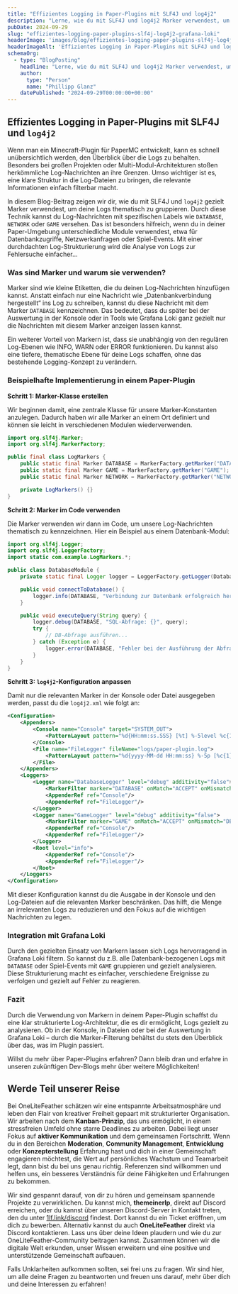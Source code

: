 ```yaml
---
title: "Effizientes Logging in Paper-Plugins mit SLF4J und log4j2"
description: "Lerne, wie du mit SLF4J und log4j2 Marker verwendest, um Logs thematisch zu gruppieren und die Auswertung zu erleichtern."
pubDate: 2024-09-29
slug: "effizientes-logging-paper-plugins-slf4j-log4j2-grafana-loki"
headerImage: 'images/blog/effizientes-logging-paper-plugins-slf4j-log4j2-grafana-loki.jpg'
headerImageAlt: 'Effizientes Logging in Paper-Plugins mit SLF4J und log4j2 Grafana Loki Bild'
schemaOrg:
  - type: "BlogPosting"
    headline: "Lerne, wie du mit SLF4J und log4j2 Marker verwendest, um Logs thematisch zu gruppieren und die Auswertung zu erleichtern."
    author:
      type: "Person"
      name: "Phillipp Glanz"
    datePublished: "2024-09-29T00:00:00+00:00"
---
```


## Effizientes Logging in Paper-Plugins mit SLF4J und `log4j2`

Wenn man ein Minecraft-Plugin für PaperMC entwickelt, kann es schnell unübersichtlich werden, den Überblick über die Logs zu behalten. Besonders bei großen Projekten oder Multi-Modul-Architekturen stoßen herkömmliche Log-Nachrichten an ihre Grenzen. Umso wichtiger ist es, eine klare Struktur in die Log-Dateien zu bringen, die relevante Informationen einfach filterbar macht.
<!--more-->
In diesem Blog-Beitrag zeigen wir dir, wie du mit SLF4J und `log4j2` gezielt Marker verwendest, um deine Logs thematisch zu gruppieren. Durch diese Technik kannst du Log-Nachrichten mit spezifischen Labels wie `DATABASE`, `NETWORK` oder `GAME` versehen. Das ist besonders hilfreich, wenn du in deiner Paper-Umgebung unterschiedliche Module verwendest, etwa für Datenbankzugriffe, Netzwerkanfragen oder Spiel-Events. Mit einer durchdachten Log-Strukturierung wird die Analyse von Logs zur Fehlersuche einfacher...

### Was sind Marker und warum sie verwenden?

Marker sind wie kleine Etiketten, die du deinen Log-Nachrichten hinzufügen kannst. Anstatt einfach nur eine Nachricht wie „Datenbankverbindung hergestellt“ ins Log zu schreiben, kannst du diese Nachricht mit dem Marker `DATABASE` kennzeichnen. Das bedeutet, dass du später bei der Auswertung in der Konsole oder in Tools wie Grafana Loki ganz gezielt nur die Nachrichten mit diesem Marker anzeigen lassen kannst.

Ein weiterer Vorteil von Markern ist, dass sie unabhängig von den regulären Log-Ebenen wie INFO, WARN oder ERROR funktionieren. Du kannst also eine tiefere, thematische Ebene für deine Logs schaffen, ohne das bestehende Logging-Konzept zu verändern.

### Beispielhafte Implementierung in einem Paper-Plugin

**Schritt 1: Marker-Klasse erstellen**

Wir beginnen damit, eine zentrale Klasse für unsere Marker-Konstanten anzulegen. Dadurch haben wir alle Marker an einem Ort definiert und können sie leicht in verschiedenen Modulen wiederverwenden.

```java
import org.slf4j.Marker;
import org.slf4j.MarkerFactory;

public final class LogMarkers {
    public static final Marker DATABASE = MarkerFactory.getMarker("DATABASE");
    public static final Marker GAME = MarkerFactory.getMarker("GAME");
    public static final Marker NETWORK = MarkerFactory.getMarker("NETWORK");

    private LogMarkers() {}
}
```

**Schritt 2: Marker im Code verwenden**

Die Marker verwenden wir dann im Code, um unsere Log-Nachrichten thematisch zu kennzeichnen. Hier ein Beispiel aus einem Datenbank-Modul:

```java
import org.slf4j.Logger;
import org.slf4j.LoggerFactory;
import static com.example.LogMarkers.*;

public class DatabaseModule {
    private static final Logger logger = LoggerFactory.getLogger(DatabaseModule.class);

    public void connectToDatabase() {
        logger.info(DATABASE, "Verbindung zur Datenbank erfolgreich hergestellt.");
    }

    public void executeQuery(String query) {
        logger.debug(DATABASE, "SQL-Abfrage: {}", query);
        try {
            // DB-Abfrage ausführen...
        } catch (Exception e) {
            logger.error(DATABASE, "Fehler bei der Ausführung der Abfrage: {}", e.getMessage());
        }
    }
}
```

**Schritt 3: `log4j2`-Konfiguration anpassen**

Damit nur die relevanten Marker in der Konsole oder Datei ausgegeben werden, passt du die `log4j2.xml` wie folgt an:

```xml
<Configuration>
    <Appenders>
        <Console name="Console" target="SYSTEM_OUT">
            <PatternLayout pattern="%d{HH:mm:ss.SSS} [%t] %-5level %c{1} - %msg %marker%n"/>
        </Console>
        <File name="FileLogger" fileName="logs/paper-plugin.log">
            <PatternLayout pattern="%d{yyyy-MM-dd HH:mm:ss} %-5p [%c{1}] %m %marker%n"/>
        </File>
    </Appenders>
    <Loggers>
        <Logger name="DatabaseLogger" level="debug" additivity="false">
            <MarkerFilter marker="DATABASE" onMatch="ACCEPT" onMismatch="DENY"/>
            <AppenderRef ref="Console"/>
            <AppenderRef ref="FileLogger"/>
        </Logger>
        <Logger name="GameLogger" level="debug" additivity="false">
            <MarkerFilter marker="GAME" onMatch="ACCEPT" onMismatch="DENY"/>
            <AppenderRef ref="Console"/>
            <AppenderRef ref="FileLogger"/>
        </Logger>
        <Root level="info">
            <AppenderRef ref="Console"/>
            <AppenderRef ref="FileLogger"/>
        </Root>
    </Loggers>
</Configuration>
```

Mit dieser Konfiguration kannst du die Ausgabe in der Konsole und den Log-Dateien auf die relevanten Marker beschränken. Das hilft, die Menge an irrelevanten Logs zu reduzieren und den Fokus auf die wichtigen Nachrichten zu legen.

### Integration mit Grafana Loki

Durch den gezielten Einsatz von Markern lassen sich Logs hervorragend in Grafana Loki filtern. So kannst du z.B. alle Datenbank-bezogenen Logs mit `DATABASE` oder Spiel-Events mit `GAME` gruppieren und gezielt analysieren. Diese Strukturierung macht es einfacher, verschiedene Ereignisse zu verfolgen und gezielt auf Fehler zu reagieren.

### Fazit

Durch die Verwendung von Markern in deinem Paper-Plugin schaffst du eine klar strukturierte Log-Architektur, die es dir ermöglicht, Logs gezielt zu analysieren. Ob in der Konsole, in Dateien oder bei der Auswertung in Grafana Loki – durch die Marker-Filterung behältst du stets den Überblick über das, was im Plugin passiert.

Willst du mehr über Paper-Plugins erfahren? Dann bleib dran und erfahre in unseren zukünftigen Dev-Blogs mehr über weitere Möglichkeiten!

## Werde Teil unserer Reise

Bei OneLiteFeather schätzen wir eine entspannte Arbeitsatmosphäre und leben den Flair von kreativer Freiheit gepaart mit strukturierter Organisation. Wir arbeiten nach dem **Kanban-Prinzip**, das uns ermöglicht, in einem stressfreien Umfeld ohne starre Deadlines zu arbeiten. Dabei liegt unser Fokus auf **aktiver Kommunikation** und dem gemeinsamen Fortschritt. Wenn du in den Bereichen **Moderation**, **Community Management**, **Entwicklung** oder **Konzepterstellung** Erfahrung hast und dich in einer Gemeinschaft engagieren möchtest, die Wert auf persönliches Wachstum und Teamarbeit legt, dann bist du bei uns genau richtig. Referenzen sind willkommen und helfen uns, ein besseres Verständnis für deine Fähigkeiten und Erfahrungen zu bekommen.

Wir sind gespannt darauf, von dir zu hören und gemeinsam spannende Projekte zu verwirklichen. Du kannst mich, **themeinerlp**, direkt auf Discord erreichen, oder du kannst über unseren Discord-Server in Kontakt treten, den du unter [1lf.link/discord](https://1lf.link/discord) findest. Dort kannst du ein Ticket eröffnen, um dich zu bewerben. Alternativ kannst du auch **OneLiteFeather** direkt via Discord kontaktieren. Lass uns über deine Ideen plaudern und wie du zur OneLiteFeather-Community beitragen kannst. Zusammen können wir die digitale Welt erkunden, unser Wissen erweitern und eine positive und unterstützende Gemeinschaft aufbauen.

Falls Unklarheiten aufkommen sollten, sei frei uns zu fragen. Wir sind hier, um alle deine Fragen zu beantworten und freuen uns darauf, mehr über dich und deine Interessen zu erfahren!